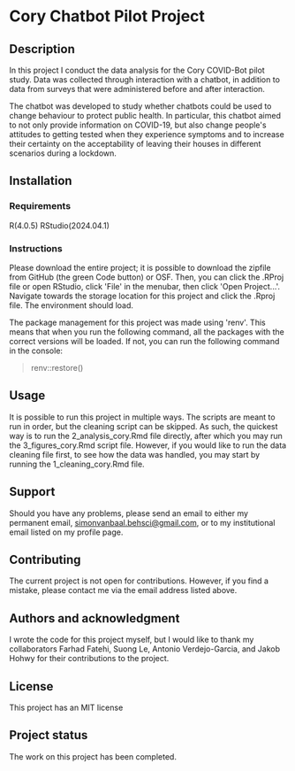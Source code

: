 # Cory Chatbot Pilot Project

## Description
In this project I conduct the data analysis for the Cory COVID-Bot pilot study.
Data was collected through interaction with a chatbot, in addition to 
data from surveys that were administered before and after interaction.

The chatbot was developed to study whether chatbots could be used to change
behaviour to protect public health. In particular, this chatbot aimed to
not only provide information on COVID-19, but also change people's attitudes
to getting tested when they experience symptoms and to increase their certainty
on the acceptability of leaving their houses in different scenarios during a 
lockdown.

## Installation
### Requirements
R(4.0.5)
RStudio(2024.04.1)

### Instructions
Please download the entire project; it is possible to download the zipfile from
GitHub (the green Code button) or OSF. Then, you can click the .RProj file or 
open RStudio, click 'File' in the menubar, then click 'Open Project...'. 
Navigate towards the storage location for this project and click the .Rproj 
file. The environment should load.

The package management for this project was made using 'renv'. This means that
when you run the following command, all the packages with the correct versions
will be loaded. If not, you can run the following command in the console:
> renv::restore()

## Usage
It is possible to run this project in multiple ways. The scripts are meant to
run in order, but the cleaning script can be skipped. As such, the quickest way 
is to run the 2_analysis_cory.Rmd file directly, after which you may run the 
3_figures_cory.Rmd script file. 
However, if you would like to run the data cleaning file first, to see how the 
data was handled, you may start by running the 1_cleaning_cory.Rmd file.

## Support
Should you have any problems, please send an email to either my permanent email,
simonvanbaal.behsci@gmail.com, or to my institutional email listed on my profile
page.

## Contributing
The current project is not open for contributions. However, if you find a mistake,
please contact me via the email address listed above.

## Authors and acknowledgment
I wrote the code for this project myself, but I would like to thank my
collaborators Farhad Fatehi, Suong Le, Antonio Verdejo-Garcia, and Jakob Hohwy 
for their contributions to the project.

## License
This project has an MIT license

## Project status
The work on this project has been completed.
